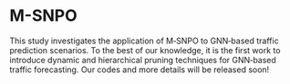# M-SNPO
This study investigates the application of M‑SNPO to GNN‑based traffic prediction scenarios. To the best of our knowledge, it is the first work to introduce dynamic and hierarchical pruning techniques for GNN‑based traffic forecasting. 
Our codes and more details will be released soon!
